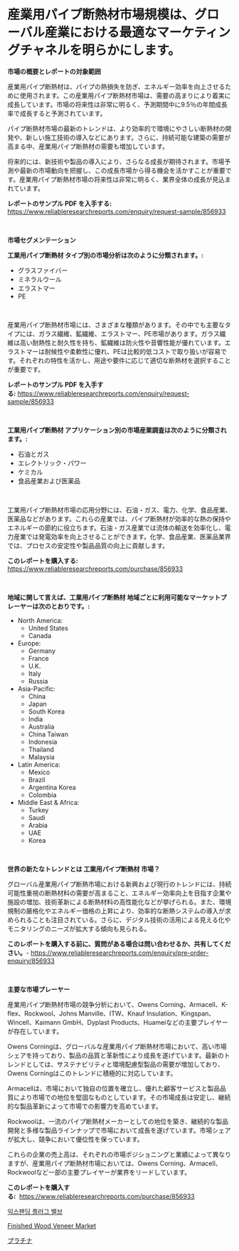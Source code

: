 <p><h1>産業用パイプ断熱材市場規模は、グローバル産業における最適なマーケティングチャネルを明らかにします。</h1></p><p><strong>市場の概要とレポートの対象範囲</strong></p>
<p><p>産業用パイプ断熱材は、パイプの熱損失を防ぎ、エネルギー効率を向上させるために使用されます。この産業用パイプ断熱材市場は、需要の高まりにより着実に成長しています。市場の将来性は非常に明るく、予測期間中に9.5％の年間成長率で成長すると予測されています。</p><p>パイプ断熱材市場の最新のトレンドは、より効率的で環境にやさしい断熱材の開発や、新しい施工技術の導入などにあります。さらに、持続可能な建築の需要が高まる中、産業用パイプ断熱材の需要も増加しています。</p><p>将来的には、新技術や製品の導入により、さらなる成長が期待されます。市場予測や最新の市場動向を把握し、この成長市場から得る機会を活かすことが重要です。産業用パイプ断熱材市場の将来性は非常に明るく、業界全体の成長が見込まれています。</p></p>
<p><strong>レポートのサンプル PDF を入手する:</strong> <a href="https://www.reliableresearchreports.com/enquiry/request-sample/856933">https://www.reliableresearchreports.com/enquiry/request-sample/856933</a></p>
<p>&nbsp;</p>
<p><strong>市場セグメンテーション</strong></p>
<p><strong>工業用パイプ断熱材 タイプ別の市場分析は次のように分類されます。:</strong></p>
<p><ul><li>グラスファイバー</li><li>ミネラルウール</li><li>エラストマー</li><li>PE</li></ul></p>
<p>&nbsp;</p>
<p><p>産業用パイプ断熱材市場には、さまざまな種類があります。その中でも主要なタイプには、ガラス繊維、鉱繊維、エラストマー、PE市場があります。ガラス繊維は高い耐熱性と耐久性を持ち、鉱繊維は防火性や音響性能が優れています。エラストマーは耐候性や柔軟性に優れ、PEは比較的低コストで取り扱いが容易です。それぞれの特性を活かし、用途や要件に応じて適切な断熱材を選択することが重要です。</p></p>
<p><strong>レポートのサンプル PDF を入手する:</strong>&nbsp;<a href="https://www.reliableresearchreports.com/enquiry/request-sample/856933">https://www.reliableresearchreports.com/enquiry/request-sample/856933</a></p>
<p>&nbsp;</p>
<p><strong> 工業用パイプ断熱材 アプリケーション別の市場産業調査は次のように分類されます。:</strong></p>
<p><ul><li>石油とガス</li><li>エレクトリック・パワー</li><li>ケミカル</li><li>食品産業および医薬品</li></ul></p>
<p>&nbsp;</p>
<p><p>工業用パイプ断熱材市場の応用分野には、石油・ガス、電力、化学、食品産業、医薬品などがあります。これらの産業では、パイプ断熱材が効率的な熱の保持やエネルギーの節約に役立ちます。石油・ガス産業では流体の輸送を効率化し、電力産業では発電効率を向上させることができます。化学、食品産業、医薬品業界では、プロセスの安定性や製品品質の向上に貢献します。</p></p>
<p><strong>このレポートを購入する:</strong>&nbsp; <a href="https://www.reliableresearchreports.com/purchase/856933">https://www.reliableresearchreports.com/purchase/856933</a></p>
<p>&nbsp;</p>
<p><strong>地域に関して言えば、工業用パイプ断熱材 地域ごとに利用可能なマーケットプレーヤーは次のとおりです。:</strong></p>
<p><ul>
    <li>
        North America:
        <ul>
            <li>United States</li>
            <li>Canada</li>
        </ul>
    </li>
    <li>
        Europe:
        <ul>
            <li>Germany</li>
            <li>France</li>
            <li>U.K.</li>
            <li>Italy</li>
            <li>Russia</li>
        </ul>
    </li>
    <li>
        Asia-Pacific:
        <ul>
            <li>China</li>
            <li>Japan</li>
            <li>South Korea</li>
            <li>India</li>
            <li>Australia</li>
            <li>China Taiwan</li>
            <li>Indonesia</li>
            <li>Thailand</li>
            <li>Malaysia</li>
        </ul>
    </li>
    <li>
        Latin America:
        <ul>
            <li>Mexico</li>
            <li>Brazil</li>
            <li>Argentina Korea</li>
            <li>Colombia</li>
        </ul>
    </li>
    <li>
        Middle East & Africa:
        <ul>
            <li>Turkey</li>
            <li>Saudi</li>
            <li>Arabia</li>
            <li>UAE</li>
            <li>Korea</li>
        </ul>
    </li>
    </ul></p>
<p>&nbsp;</p>
<p><strong>世界の新たなトレンドとは 工業用パイプ断熱材 市場？</strong></p>
<p><p>グローバル産業用パイプ断熱市場における新興および現行のトレンドには、持続可能性重視の断熱材料の需要が高まること、エネルギー効率向上を目指す企業や施設の増加、技術革新による断熱材料の高性能化などが挙げられる。また、環境規制の厳格化やエネルギー価格の上昇により、効率的な断熱システムの導入が求められることも注目されている。さらに、デジタル技術の活用による見える化やモニタリングのニーズが拡大する傾向も見られる。</p></p>
<p><strong>このレポートを購入する前に、質問がある場合は問い合わせるか、共有してください。</strong>- <a href="https://www.reliableresearchreports.com/enquiry/pre-order-enquiry/856933">https://www.reliableresearchreports.com/enquiry/pre-order-enquiry/856933</a></p>
<p>&nbsp;</p>
<p><strong>主要な市場プレーヤー</strong></p>
<p><p>産業用パイプ断熱材市場の競争分析において、Owens Corning、Armacell、K-flex、Rockwool、Johns Manville、ITW、Knauf Insulation、Kingspan、Wincell、Kaimann GmbH、Dyplast Products、Huameiなどの主要プレイヤーが存在しています。</p><p>Owens Corningは、グローバルな産業用パイプ断熱材市場において、高い市場シェアを持っており、製品の品質と革新性により成長を遂げています。最新のトレンドとしては、サステナビリティと環境配慮型製品の需要が増加しており、Owens Corningはこのトレンドに積極的に対応しています。</p><p>Armacellは、市場において独自の位置を確立し、優れた顧客サービスと製品品質により市場での地位を堅固なものとしています。その市場成長は安定し、継続的な製品革新によって市場での影響力を高めています。</p><p>Rockwoolは、一流のパイプ断熱材メーカーとしての地位を築き、継続的な製品開発と多様な製品ラインナップで市場において成長を遂げています。市場シェアが拡大し、競争において優位性を保っています。</p><p>これらの企業の売上高は、それぞれの市場ポジショニングと業績によって異なりますが、産業用パイプ断熱材市場においては、Owens Corning、Armacell、Rockwoolなど一部の主要プレイヤーが業界をリードしています。</p></p>
<p><strong>このレポートを購入する:</strong>&nbsp;&nbsp;<a href="https://www.reliableresearchreports.com/purchase/856933">https://www.reliableresearchreports.com/purchase/856933</a></p>
<p><p><a href="https://medium.com/@pyscho67867/%ED%99%95%EC%9E%A5-%ED%94%8C%EB%9F%AC%EA%B7%B8-%EB%B0%B8%EB%B8%8C-%EC%8B%9C%EC%9E%A5-2031%EB%85%84%EA%B9%8C%EC%A7%80%EC%9D%98-%ED%8A%B8%EB%A0%8C%EB%93%9C-%EC%98%88%EC%B8%A1-%EB%B0%8F-%EA%B2%BD%EC%9F%81-%EB%B6%84%EC%84%9D-3486d738807d">익스팬딩 플러그 밸브</a></p><p><a href="https://copper-carbon-84f.notion.site/Finished-Wood-Veneer-Market-Provides-Detailed-Segmentation-of-this-Market-based-on-Type-Application-2bd64d7c492a4258be6f485f032f58f8">Finished Wood Veneer Market</a></p><p><a href="https://medium.com/@ashleyivingston5656/%E3%83%97%E3%83%A9%E3%83%81%E3%83%8A%E5%B8%82%E5%A0%B4-%E6%88%90%E5%8A%9F%E3%81%99%E3%82%8B%E3%83%93%E3%82%B8%E3%83%8D%E3%82%B9%E6%88%A6%E7%95%A5%E3%81%AE%E9%8D%B5-2031%E5%B9%B4%E3%81%BE%E3%81%A7%E3%81%AE%E4%BA%88%E6%B8%AC-ed0b200f2a2a">プラチナ</a></p></p>